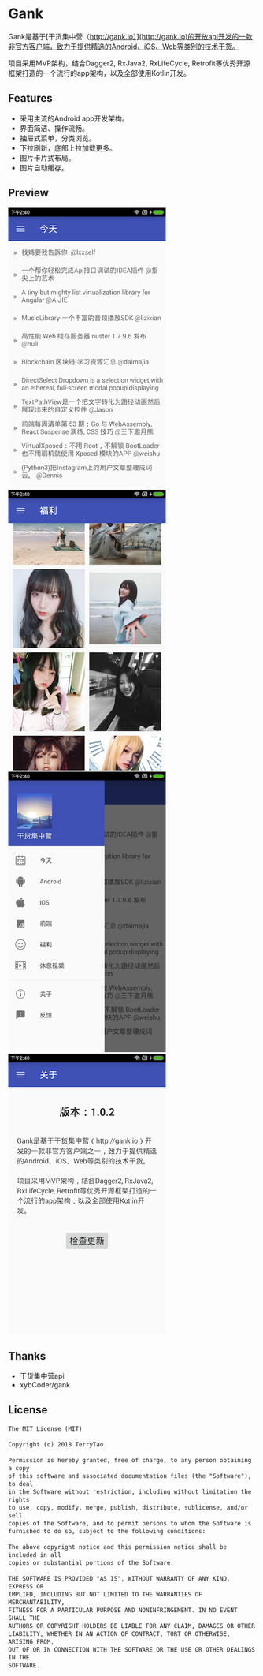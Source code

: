 # Gank

Gank是基于[干货集中营（http://gank.io）](http://gank.io)的开放api开发的一款非官方客户端，致力于提供精选的Android、iOS、Web等类别的技术干货。

项目采用MVP架构，结合Dagger2, RxJava2, RxLifeCycle, Retrofit等优秀开源框架打造的一个流行的app架构，以及全部使用Kotlin开发。

## Features

 * 采用主流的Android app开发架构。
 * 界面简洁、操作流畅。
 * 抽屉式菜单，分类浏览。
 * 下拉刷新，底部上拉加载更多。
 * 图片卡片式布局。
 * 图片自动缓存。

## Preview

![screen1](./screenshots/1.png)
![screen2](./screenshots/2.png)
![screen3](./screenshots/3.png)
![screen4](./screenshots/4.png)

## Thanks

- 干货集中营api
- xybCoder/gank

## License

```
The MIT License (MIT)

Copyright (c) 2018 TerryTao

Permission is hereby granted, free of charge, to any person obtaining a copy
of this software and associated documentation files (the "Software"), to deal
in the Software without restriction, including without limitation the rights
to use, copy, modify, merge, publish, distribute, sublicense, and/or sell
copies of the Software, and to permit persons to whom the Software is
furnished to do so, subject to the following conditions:

The above copyright notice and this permission notice shall be included in all
copies or substantial portions of the Software.

THE SOFTWARE IS PROVIDED "AS IS", WITHOUT WARRANTY OF ANY KIND, EXPRESS OR
IMPLIED, INCLUDING BUT NOT LIMITED TO THE WARRANTIES OF MERCHANTABILITY,
FITNESS FOR A PARTICULAR PURPOSE AND NONINFRINGEMENT. IN NO EVENT SHALL THE
AUTHORS OR COPYRIGHT HOLDERS BE LIABLE FOR ANY CLAIM, DAMAGES OR OTHER
LIABILITY, WHETHER IN AN ACTION OF CONTRACT, TORT OR OTHERWISE, ARISING FROM,
OUT OF OR IN CONNECTION WITH THE SOFTWARE OR THE USE OR OTHER DEALINGS IN THE
SOFTWARE.
```
